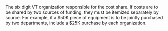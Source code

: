The six digit VT organization responsible for the cost share. If costs are to be shared by two sources of funding, they must be itemized separately by source.  For example, if a $50K piece of equipment is to be jointly purchased by two departments, include a $25K purchase by each organization.
